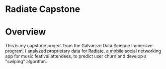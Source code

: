 # Radiate Capstone

# Overview
This is my capstone project from the Galvanize Data Science Immersive program. I analyzed proprietary data for Radiate, a mobile social networking app for music festival attendees, to predict user churn and develop a "swiping" algorithm.
